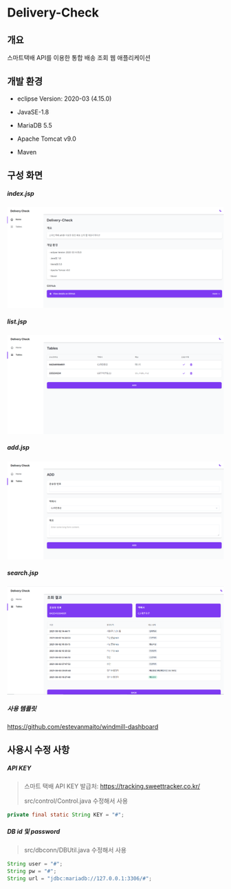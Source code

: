 # Delivery-Check



## 개요

스마트택배 API를 이용한 통합 배송 조회 웹 애플리케이션



## 개발 환경

- eclipse Version: 2020-03 (4.15.0)

- JavaSE-1.8

- MariaDB 5.5

- Apache Tomcat v9.0

- Maven



## 구성 화면

##### index.jsp
![main](./img/main.PNG)

##### list.jsp
![tables](./img/tables.PNG)

##### add.jsp
![add](./img/add.PNG)

##### search.jsp
![search](./img/search.PNG)

##### 사용 템플릿
https://github.com/estevanmaito/windmill-dashboard



## 사용시 수정 사항

##### API KEY 
> 스마트 택배 API KEY 발급처: https://tracking.sweettracker.co.kr/
> 
> src/control/Control.java 수정해서 사용     

```java
private final static String KEY = "#";
```



##### DB id 및 password 
> src/dbconn/DBUtil.java 수정해서 사용

```java
String user = "#"; 
String pw = "#";
String url = "jdbc:mariadb://127.0.0.1:3306/#";
```

